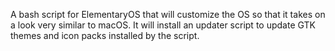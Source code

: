 A bash script for ElementaryOS that will customize the OS so that it takes on a look very similar to macOS.  It will install an updater script to update GTK themes and icon packs installed by the script.
